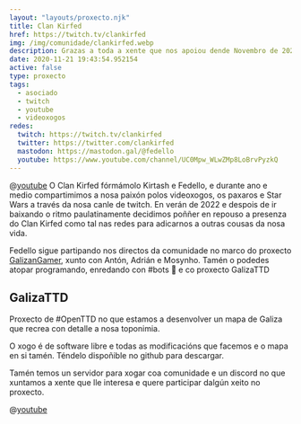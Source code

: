 ```yaml
---
layout: "layouts/proxecto.njk"
title: Clan Kirfed
href: https://twitch.tv/clankirfed
img: /img/comunidade/clankirfed.webp
description: Grazas a toda a xente que nos apoiou dende Novembro de 2020! En Xuño de 2022 decidimos deixar esta canle para pasar a formar parte de GalizanGamer, un proxecto conxunto con Antón, Mosynho e Dinav e onde nos poderedes atopar de agora en adiante.
date: 2020-11-21 19:43:54.952154
active: false
type: proxecto
tags:
  - asociado
  - twitch
  - youtube
  - videoxogos
redes:
  twitch: https://twitch.tv/clankirfed
  twitter: https://twitter.com/clankirfed
  mastodon: https://mastodon.gal/@fedello
  youtube: https://www.youtube.com/channel/UC0Mpw_WLwZMp8LoBrvPyzkQ
---
```

@[youtube](C1DTG1w97N4)
O Clan Kirfed fórmámolo Kirtash e Fedello, e durante ano e medio compartimimos a nosa paixón polos videoxogos, os paxaros e Star Wars a través da nosa canle de twitch. En verán de 2022 e despois de ir baixando o ritmo paulatinamente decidimos poññer en repouso a presenza do Clan Kirfed como tal nas redes para adicarnos a outras cousas da nosa vida.

Fedello sigue partipando nos directos da comunidade no marco do proxecto [GalizanGamer](../galizangamer), xunto con Antón, Adrián e Mosynho. Tamén o podedes atopar programando, enredando con #bots 🤖 e co proxecto GalizaTTD

## GalizaTTD

Proxecto de #OpenTTD no que estamos a desenvolver un mapa de Galiza que recrea con detalle a nosa toponimia.

O xogo é de software libre e todas as modificacións que facemos e o mapa en si tamén. Téndelo dispoñible no github para descargar.

Tamén temos un servidor para xogar coa comunidade e un discord no que xuntamos a xente que lle interesa e quere participar dalgún xeito no proxecto.

@[youtube](zmdALZTzRPM)
